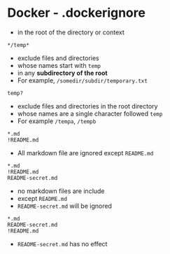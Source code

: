 # Docker - .dockerignore

- in the root of the directory or context

`*/temp*`

- exclude files and directories
- whose names start with `temp`
- in any **subdirectory of the root**
- For example, `/somedir/subdir/temporary.txt`

`temp?`

- exclude files and directories in the root directory
- whose names are a single character followed `temp`
- For example `/tempa`, `/tempb`

```gitignore
*.md
!README.md
```

- All markdown file are ignored except `README.md`

```gitignore
*.md
!README.md
README-secret.md
```

- no markdown files are include
- except `README.md`
- `README-secret.md` will be ignored

```gitignore
*.md
README-secret.md
!README.md
```

- `README-secret.md` has no effect

